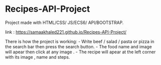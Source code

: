 # Recipes-API-Project

Project made with HTML/CSS/ JS/ECS6/ API/BOOTSTRAP.
  
  link : https://samaakhaled221.github.io/Recipes-API-Project/
   
  There is how the project is working:
    - Write beef / salad / pasta or pizza in the search bar then press the search button.
    - The food name and image will apear then click at any image .
    - The recipe will apear at the left corner with its image , name and steps.
